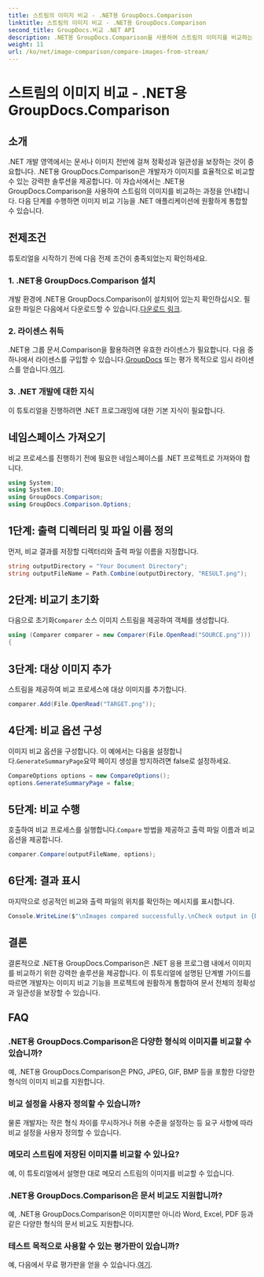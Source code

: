 ```yaml
---
title: 스트림의 이미지 비교 - .NET용 GroupDocs.Comparison
linktitle: 스트림의 이미지 비교 - .NET용 GroupDocs.Comparison
second_title: GroupDocs.비교 .NET API
description: .NET용 GroupDocs.Comparison을 사용하여 스트림의 이미지를 비교하는 방법을 알아보세요. .NET 애플리케이션으로의 원활한 통합을 위한 단계별 가이드입니다.
weight: 11
url: /ko/net/image-comparison/compare-images-from-stream/
---
```


# 스트림의 이미지 비교 - .NET용 GroupDocs.Comparison

## 소개
.NET 개발 영역에서는 문서나 이미지 전반에 걸쳐 정확성과 일관성을 보장하는 것이 중요합니다. .NET용 GroupDocs.Comparison은 개발자가 이미지를 효율적으로 비교할 수 있는 강력한 솔루션을 제공합니다. 이 자습서에서는 .NET용 GroupDocs.Comparison을 사용하여 스트림의 이미지를 비교하는 과정을 안내합니다. 다음 단계를 수행하면 이미지 비교 기능을 .NET 애플리케이션에 원활하게 통합할 수 있습니다.
## 전제조건
튜토리얼을 시작하기 전에 다음 전제 조건이 충족되었는지 확인하세요.
### 1. .NET용 GroupDocs.Comparison 설치
개발 환경에 .NET용 GroupDocs.Comparison이 설치되어 있는지 확인하십시오. 필요한 파일은 다음에서 다운로드할 수 있습니다.[다운로드 링크](https://releases.groupdocs.com/comparison/net/).
### 2. 라이센스 취득
 .NET용 그룹 문서.Comparison을 활용하려면 유효한 라이센스가 필요합니다. 다음 중 하나에서 라이센스를 구입할 수 있습니다.[GroupDocs](https://purchase.groupdocs.com/buy) 또는 평가 목적으로 임시 라이센스를 얻습니다.[여기](https://purchase.groupdocs.com/temporary-license/).
### 3. .NET 개발에 대한 지식
이 튜토리얼을 진행하려면 .NET 프로그래밍에 대한 기본 지식이 필요합니다.

## 네임스페이스 가져오기
비교 프로세스를 진행하기 전에 필요한 네임스페이스를 .NET 프로젝트로 가져와야 합니다. 
```csharp
using System;
using System.IO;
using GroupDocs.Comparison;
using GroupDocs.Comparison.Options;
```
## 1단계: 출력 디렉터리 및 파일 이름 정의
먼저, 비교 결과를 저장할 디렉터리와 출력 파일 이름을 지정합니다.
```csharp
string outputDirectory = "Your Document Directory";
string outputFileName = Path.Combine(outputDirectory, "RESULT.png");
```
## 2단계: 비교기 초기화
 다음으로 초기화`Comparer` 소스 이미지 스트림을 제공하여 객체를 생성합니다.
```csharp
using (Comparer comparer = new Comparer(File.OpenRead("SOURCE.png")))
{
```
## 3단계: 대상 이미지 추가
스트림을 제공하여 비교 프로세스에 대상 이미지를 추가합니다.
```csharp
comparer.Add(File.OpenRead("TARGET.png"));
```
## 4단계: 비교 옵션 구성
 이미지 비교 옵션을 구성합니다. 이 예에서는 다음을 설정합니다.`GenerateSummaryPage`요약 페이지 생성을 방지하려면 false로 설정하세요.
```csharp
CompareOptions options = new CompareOptions();
options.GenerateSummaryPage = false;
```
## 5단계: 비교 수행
 호출하여 비교 프로세스를 실행합니다.`Compare` 방법을 제공하고 출력 파일 이름과 비교 옵션을 제공합니다.
```csharp
comparer.Compare(outputFileName, options);
```
## 6단계: 결과 표시
마지막으로 성공적인 비교와 출력 파일의 위치를 확인하는 메시지를 표시합니다.
```csharp
Console.WriteLine($"\nImages compared successfully.\nCheck output in {Directory.GetCurrentDirectory()}.");
```

## 결론
결론적으로 .NET용 GroupDocs.Comparison은 .NET 응용 프로그램 내에서 이미지를 비교하기 위한 강력한 솔루션을 제공합니다. 이 튜토리얼에 설명된 단계별 가이드를 따르면 개발자는 이미지 비교 기능을 프로젝트에 원활하게 통합하여 문서 전체의 정확성과 일관성을 보장할 수 있습니다.
## FAQ
### .NET용 GroupDocs.Comparison은 다양한 형식의 이미지를 비교할 수 있습니까?
예, .NET용 GroupDocs.Comparison은 PNG, JPEG, GIF, BMP 등을 포함한 다양한 형식의 이미지 비교를 지원합니다.
### 비교 설정을 사용자 정의할 수 있습니까?
물론 개발자는 작은 형식 차이를 무시하거나 허용 수준을 설정하는 등 요구 사항에 따라 비교 설정을 사용자 정의할 수 있습니다.
### 메모리 스트림에 저장된 이미지를 비교할 수 있나요?
예, 이 튜토리얼에서 설명한 대로 메모리 스트림의 이미지를 비교할 수 있습니다.
### .NET용 GroupDocs.Comparison은 문서 비교도 지원합니까?
예, .NET용 GroupDocs.Comparison은 이미지뿐만 아니라 Word, Excel, PDF 등과 같은 다양한 형식의 문서 비교도 지원합니다.
### 테스트 목적으로 사용할 수 있는 평가판이 있습니까?
 예, 다음에서 무료 평가판을 얻을 수 있습니다.[여기](https://releases.groupdocs.com/).